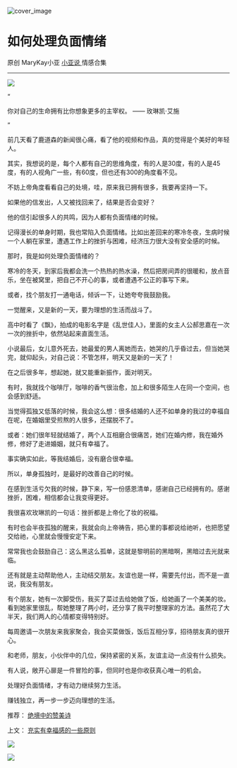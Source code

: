 ![cover_image](https://mmbiz.qlogo.cn/mmbiz_jpg/A8SKDch4cJF1OvAZqza5rHYx8X2ZBiahx4bwPBcggkbGabmTtN3GbicTo6qibzgVpxAMaDAYVliaTz1AZbtiakYMKnQ/0?wx_fmt=jpeg)

#  如何处理负面情绪

原创  MaryKay小亚  [ 小亚说 ](https://mp.weixin.qq.com/mp/appmsgalbum?__biz=MzUxNDAwNTk0MQ==&action=getalbum&album_id=1708248415014289409#wechat_redirect) 情感合集

__ _ _ _ _

![](https://mmbiz.qpic.cn/mmbiz_jpg/A8SKDch4cJF1OvAZqza5rHYx8X2ZBiahxibsAFINcZrMGwLqQia6HFP9HJrWMKH4ibokPvmrpWDcLo9cCBIoYwpRCA/640?wx_fmt=jpeg)

  

  
“

你对自己的生命拥有比你想象更多的主宰权。 —— 玫琳凯·艾施

”  

前几天看了鹿道森的新闻很心痛，看了他的视频和作品，真的觉得是个美好的年轻人。

  

其实，我想说的是，每个人都有自己的思维角度，有的人是30度，有的人是45度，有的人视角广一些，有60度，但也还有300的角度看不见。

  

不妨上帝角度看看自己的处境，哇，原来我已拥有很多，我要再坚持一下。

  

如果他的信发出，人又被找回来了，结果是否会变好？

  

他的信引起很多人的共鸣，因为人都有负面情绪的时候。

  

记得漫长的单身时期，我也常陷入负面情绪。比如出差回来的寒冷冬夜，生病时候一个人躺在家里，遭遇工作上的挫折与困难，经济压力很大没有安全感的时候。

  

那时，我是如何处理负面情绪的？

  

寒冷的冬天，到家后我都会洗一个热热的热水澡，然后把房间弄的很暖和，放点音乐，坐在被窝里，把自己不开心的事，或者遭遇不公正的事写下来。

  

或者，找个朋友打一通电话，倾诉一下，让她夸夸我鼓励我。

  

一觉醒来，又是新的一天，要为理想的生活而战斗了。

  

高中时看了《飘》，拍成的电影名字是《乱世佳人》，里面的女主人公郝思嘉在一次一次的挫折中，依然站起来直面生活。

  

小说最后，女儿意外死去，她最爱的男人离她而去，她哭的几乎昏过去，但当她哭完，就仰起头，对自己说：不管怎样，明天又是新的一天了！

  

在之后很多年，想起她，就又能重新振作，面对明天。

  

有时，我就找个咖啡厅，咖啡的香气很治愈，加上和很多陌生人在同一个空间，也会感到舒适。

  

当觉得孤独又低落的时候，我会这么想：很多结婚的人还不如单身的我过的幸福自在呢，在婚姻里受煎熬的人很多，还摆脱不了。

  

或者：她们很年轻就结婚了，两个人互相磨合很痛苦，她们在婚内修，我在婚外修，修好了走进婚姻，就只有幸福了。

  

事实确实如此，等我结婚后，没有磨合很幸福。

  

所以，单身孤独时，是最好的改善自己的时候。

  

在感到生活亏欠我的时候，静下来，写一份感恩清单，感谢自己已经拥有的。感谢挫折，困难，相信都会让我变得更好。

  

我很喜欢玫琳凯的一句话：挫折都是上帝化了妆的祝福。

  

有时也会半夜孤独的醒来，我就会向上帝祷告，把心里的事都说给祂听，也把愿望交给祂，心里就会慢慢安定下来。

  

常常我也会鼓励自己：这么黑这么孤单，这就是黎明前的黑暗啊，黑暗过去光就来临。

  

还有就是主动帮助他人，主动结交朋友。友谊也是一样，需要先付出，而不是一直说，我没有朋友。

  

有个朋友，她有一次脚受伤，我买了菜过去给她做了饭，给她画了一个美美的妆。看到她家里很乱，帮她整理了两小时，还分享了我平时整理家的方法。虽然花了大半天，我们两人的心情都变得特别好。

  

每周邀请一次朋友来我家聚会，我会买菜做饭，饭后互相分享，招待朋友真的很开心。

  

和老师，朋友，小伙伴中的几位，保持紧密的关系，友谊主动一点没有什么损失。

  

有人说，敞开心扉是一件冒险的事，但同时也是你收获真心唯一的机会。

  

处理好负面情绪，才有动力继续努力生活。

  

赚钱独立，再一步一步迈向理想的生活。

  

推荐： [ 绝境中的赞美诗
](http://mp.weixin.qq.com/s?__biz=MzUxNDAwNTk0MQ==&mid=2247483916&idx=1&sn=b76c2cb7225e48870f7578e447a3f2bf&chksm=f94dccd6ce3a45c0350cdd7befe59aee1d62c6683a7f4d6c5ce76b2e1b01c8228da760389c28&scene=21#wechat_redirect)  

上文： [ 充实有幸福感的一些原则
](http://mp.weixin.qq.com/s?__biz=MzUxNDAwNTk0MQ==&mid=2247484629&idx=2&sn=ebb5949af3adb8e3a345cb7d61c230ec&chksm=f94dca0fce3a4319072c28edea51cded86deb164b2415d4b49772fcc1685b1932c59ebe2dd12&scene=21#wechat_redirect)

![](https://mmbiz.qpic.cn/mmbiz_gif/b96CibCt70iaZ7Bia3Wm91cEuWhERXfCYjTia9tf7aMjVBNRETSa2NpGjCV6tyNvgCLos8LBgwEgxcwaIw8zdOsG7A/640?wx_fmt=gif)

![](https://mmbiz.qpic.cn/mmbiz_jpg/A8SKDch4cJEicCnqTxiatgGquhIicZ1wJ1Dth5YOOzoYV7U4N3HmiaO0vVAzjOpBVdtF0gnL632Fc7HqiaDmgveQDEw/640?wx_fmt=jpeg)
